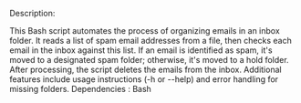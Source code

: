 Description:

This Bash script automates the process of organizing emails in an inbox folder. It reads a list of spam email addresses from a file, then checks each email in the inbox against this list. If an email is identified as spam, it's moved to a designated spam folder; otherwise, it's moved to a hold folder. After processing, the script deletes the emails from the inbox. Additional features include usage instructions (-h or --help) and error handling for missing folders.
Dependencies : 
Bash 
